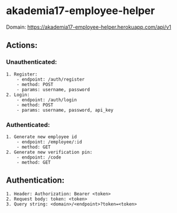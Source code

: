 # akademia17-employee-helper

Domain: https://akademia17-employee-helper.herokuapp.com/api/v1

## Actions:
### Unauthenticated:
	1. Register:
		- endpoint: /auth/register
		- method: POST
		- params: username, password
	2. Login:
		- endpoint: /auth/login
		- method: POST
		- params: username, password, api_key
### Authenticated:
	1. Generate new employee id
		- endpoint: /employee/:id
		- method: GET
	2. Generate new verification pin:
		- endpoint: /code
		- method: GET

## Authentication:
	1. Header: Authorization: Bearer <token>
	2. Request body: token: <token>
	3. Query string: <domain>/<endpoint>?token=<token>
